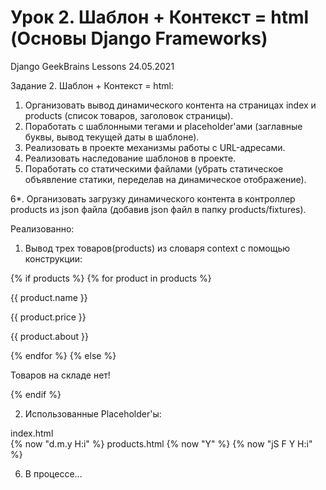 # Урок 2. Шаблон + Контекст = html (Основы Django Frameworks)
Django GeekBrains Lessons 24.05.2021 

Задание 2. Шаблон + Контекст = html:
1. Организовать вывод динамического контента на страницах index и products (список товаров, заголовок страницы).
2. Поработать с шаблонными тегами и placeholder'ами (заглавные буквы, вывод текущей даты в шаблоне).
3. Реализовать в проекте механизмы работы c URL-адресами.
4. Реализовать наследование шаблонов в проекте.
5. Поработать со статическими файлами (убрать статическое объявление статики, переделав на динамическое отображение).

6*. Организовать загрузку динамического контента в контроллер products из json файла (добавив json файл в папку products/fixtures).

Реализованно:
1. Вывод трех товаров(products) из словаря context с помощью конструкции:

 {% if products %}
    {% for product in products %}
        <p> {{ product.name }}</p>
        <p> {{ product.price }}</p>
        <p> {{ product.about }}</p>
    {% endfor %}
{% else %}
    <p>Товаров на складе нет!</p>
{% endif %}

2. Использованные Placeholder'ы:

  index.html  
    {% now "d.m.y H:i" %}
  products.html
    {% now "Y" %}
    {% now "jS F Y H:i" %}
    
6. В процессе...
    
